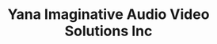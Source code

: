 ---
title: "Yana Imaginative Audio Video Solutions Inc"
url: /west-vancouver/yana-imaginative-audio-video-solutions-inc/
shop: electronics
---